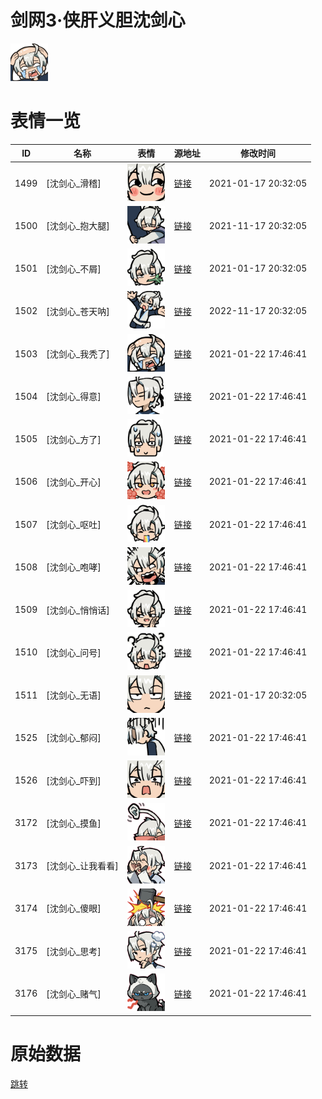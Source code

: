# 剑网3·侠肝义胆沈剑心

<img src="./cover.png" height="60" alt="cover" />

# 表情一览

|ID|名称|表情|源地址|修改时间|
|----|----|----|----|----|
|1499|[沈剑心_滑稽]|<img src="./pic/001499_%5B沈剑心_滑稽%5D.png" height="60" alt="滑稽"/>|[链接](http://i0.hdslb.com/bfs/emote/407bdf7880b051082fbed71e125ec1980c10da19.png)|2021-01-17 20:32:05|
|1500|[沈剑心_抱大腿]|<img src="./pic/001500_%5B沈剑心_抱大腿%5D.png" height="60" alt="抱大腿"/>|[链接](http://i0.hdslb.com/bfs/emote/75b5d9987f828e8ef09efd926f811975788d48ca.png)|2021-11-17 20:32:05|
|1501|[沈剑心_不屑]|<img src="./pic/001501_%5B沈剑心_不屑%5D.png" height="60" alt="不屑"/>|[链接](http://i0.hdslb.com/bfs/emote/97ead5dbd31eed8c7064a5e491a670c57d8cd38f.png)|2021-01-17 20:32:05|
|1502|[沈剑心_苍天呐]|<img src="./pic/001502_%5B沈剑心_苍天呐%5D.png" height="60" alt="苍天呐"/>|[链接](http://i0.hdslb.com/bfs/emote/b7e83fc489a338956bcb5e3298d2754021a1cef6.png)|2022-11-17 20:32:05|
|1503|[沈剑心_我秃了]|<img src="./pic/001503_%5B沈剑心_我秃了%5D.png" height="60" alt="我秃了"/>|[链接](http://i0.hdslb.com/bfs/emote/7a13d8bf615205f1df7ce26def0aeddf22f3e83a.png)|2021-01-22 17:46:41|
|1504|[沈剑心_得意]|<img src="./pic/001504_%5B沈剑心_得意%5D.png" height="60" alt="得意"/>|[链接](http://i0.hdslb.com/bfs/emote/37dc1f3616c5669a8f782a676cd3395a19e6376d.png)|2021-01-22 17:46:41|
|1505|[沈剑心_方了]|<img src="./pic/001505_%5B沈剑心_方了%5D.png" height="60" alt="方了"/>|[链接](http://i0.hdslb.com/bfs/emote/3d51e1748464b065dbeb5308dbd900276ff61795.png)|2021-01-22 17:46:41|
|1506|[沈剑心_开心]|<img src="./pic/001506_%5B沈剑心_开心%5D.png" height="60" alt="开心"/>|[链接](http://i0.hdslb.com/bfs/emote/5991e22f1a31e91f87b30f3d7e2ed3996654a6f3.png)|2021-01-22 17:46:41|
|1507|[沈剑心_呕吐]|<img src="./pic/001507_%5B沈剑心_呕吐%5D.png" height="60" alt="呕吐"/>|[链接](http://i0.hdslb.com/bfs/emote/1855d12caf92f9b478c5e53c38a0fe593b9f444c.png)|2021-01-22 17:46:41|
|1508|[沈剑心_咆哮]|<img src="./pic/001508_%5B沈剑心_咆哮%5D.png" height="60" alt="咆哮"/>|[链接](http://i0.hdslb.com/bfs/emote/f806884d5c827e2493dc467093483fbee810e8ad.png)|2021-01-22 17:46:41|
|1509|[沈剑心_悄悄话]|<img src="./pic/001509_%5B沈剑心_悄悄话%5D.png" height="60" alt="悄悄话"/>|[链接](http://i0.hdslb.com/bfs/emote/db0e6bfdfca274fd4c89ef7bc58cc068f4b1dd36.png)|2021-01-22 17:46:41|
|1510|[沈剑心_问号]|<img src="./pic/001510_%5B沈剑心_问号%5D.png" height="60" alt="问号"/>|[链接](http://i0.hdslb.com/bfs/emote/3817735e6045432a81069ad6cb562d1151e10a72.png)|2021-01-22 17:46:41|
|1511|[沈剑心_无语]|<img src="./pic/001511_%5B沈剑心_无语%5D.png" height="60" alt="无语"/>|[链接](http://i0.hdslb.com/bfs/emote/0a3bf630260d910ac836d3f312199cf876a53b0c.png)|2021-01-17 20:32:05|
|1525|[沈剑心_郁闷]|<img src="./pic/001525_%5B沈剑心_郁闷%5D.png" height="60" alt="郁闷"/>|[链接](http://i0.hdslb.com/bfs/emote/36ca0f2c25488e43a45b0f1f764935c99028e095.png)|2021-01-22 17:46:41|
|1526|[沈剑心_吓到]|<img src="./pic/001526_%5B沈剑心_吓到%5D.png" height="60" alt="吓到"/>|[链接](http://i0.hdslb.com/bfs/emote/9e21c49dcba8e5235bf404153406587118612006.png)|2021-01-22 17:46:41|
|3172|[沈剑心_摸鱼]|<img src="./pic/003172_%5B沈剑心_摸鱼%5D.png" height="60" alt="摸鱼"/>|[链接](http://i0.hdslb.com/bfs/emote/ce911616b9264699a4c6837c34d61af63cbb8b66.png)|2021-01-22 17:46:41|
|3173|[沈剑心_让我看看]|<img src="./pic/003173_%5B沈剑心_让我看看%5D.png" height="60" alt="让我看看"/>|[链接](http://i0.hdslb.com/bfs/emote/d3aeea9f8681b58139840bf3d4ffba88619e5e2f.png)|2021-01-22 17:46:41|
|3174|[沈剑心_傻眼]|<img src="./pic/003174_%5B沈剑心_傻眼%5D.png" height="60" alt="傻眼"/>|[链接](http://i0.hdslb.com/bfs/emote/ea767dc3e62fb649509b2261fad865975b40e25a.png)|2021-01-22 17:46:41|
|3175|[沈剑心_思考]|<img src="./pic/003175_%5B沈剑心_思考%5D.png" height="60" alt="思考"/>|[链接](http://i0.hdslb.com/bfs/emote/85f5ce98c73bbae005bbc1be7602cf5a5048f6e9.png)|2021-01-22 17:46:41|
|3176|[沈剑心_赌气]|<img src="./pic/003176_%5B沈剑心_赌气%5D.png" height="60" alt="赌气"/>|[链接](http://i0.hdslb.com/bfs/emote/b068c9b0fae0ad3c26a050df0a8848bf118d00e5.png)|2021-01-22 17:46:41|

# 原始数据

[跳转](./raw.json)

